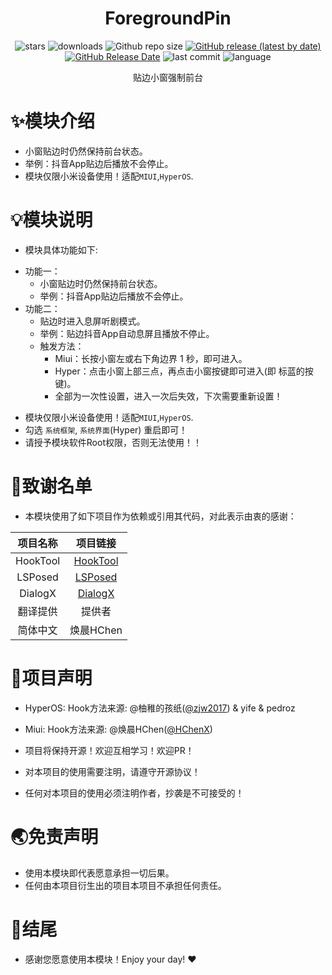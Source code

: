 <div align="center">
<h1>ForegroundPin</h1>

![stars](https://img.shields.io/github/stars/HChenX/ForegroundPin?style=flat)
![downloads](https://img.shields.io/github/downloads/HChenX/ForegroundPin/total)
![Github repo size](https://img.shields.io/github/repo-size/HChenX/ForegroundPin)
[![GitHub release (latest by date)](https://img.shields.io/github/v/release/HChenX/ForegroundPin)](https://github.com/HChenX/ForegroundPin/releases)
[![GitHub Release Date](https://img.shields.io/github/release-date/HChenX/ForegroundPin)](https://github.com/HChenX/ForegroundPin/releases)
![last commit](https://img.shields.io/github/last-commit/HChenX/ForegroundPin?style=flat)
![language](https://img.shields.io/badge/language-java-purple)

[//]: # (<p><b><a href="README-en.md">English</a> | <a href="README.md">简体中文</a></b></p>)
<p>贴边小窗强制前台</p>
</div>

# ✨模块介绍

- 小窗贴边时仍然保持前台状态。
- 举例：抖音App贴边后播放不会停止。
- 模块仅限小米设备使用！适配`MIUI`,`HyperOS`.

# 💡模块说明

- 模块具体功能如下:

* 功能一：
    * 小窗贴边时仍然保持前台状态。
    * 举例：抖音App贴边后播放不会停止。
* 功能二：
    * 贴边时进入息屏听剧模式。
    * 举例：贴边抖音App自动息屏且播放不停止。
    * 触发方法：
        * Miui：长按小窗左或右下角边界 1 秒，即可进入。
        * Hyper：点击小窗上部三点，再点击小窗按键即可进入(即 标蓝的按键)。
        * 全部为一次性设置，进入一次后失效，下次需要重新设置！

- 模块仅限小米设备使用！适配`MIUI`,`HyperOS`.
- 勾选 `系统框架`, `系统界面`(Hyper) 重启即可！
- 请授予模块软件Root权限，否则无法使用！！

# 🙏致谢名单

- 本模块使用了如下项目作为依赖或引用其代码，对此表示由衷的感谢：

|   项目名称   |                      项目链接                      |
|:--------:|:----------------------------------------------:|
| HookTool | [HookTool](https://github.com/HChenX/HookTool) |
| LSPosed  | [LSPosed](https://github.com/LSPosed/LSPosed)  |
| DialogX  | [DialogX](https://github.com/kongzue/DialogX)  |
|   翻译提供   |                      提供者                       |
|   简体中文   |                    焕晨HChen                     |

# 📢项目声明

- HyperOS: Hook方法来源: @柚稚的孩纸([@zjw2017](https://github.com/zjw2017)) & yife & pedroz
- Miui: Hook方法来源: @焕晨HChen([@HChenX](https://github.com/HChenX))

- 项目将保持开源！欢迎互相学习！欢迎PR！
- 对本项目的使用需要注明，请遵守开源协议！
- 任何对本项目的使用必须注明作者，抄袭是不可接受的！

# 🌏免责声明

- 使用本模块即代表愿意承担一切后果。
- 任何由本项目衍生出的项目本项目不承担任何责任。

# 🎉结尾

- 感谢您愿意使用本模块！Enjoy your day! ♥️
